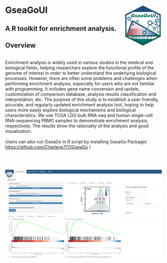 # GseaGoUI <img src="Fig/GSEAGOUI.png" align="right" width="120" />
## A R toolkit for enrichment analysis.  


## Overview

<br> Enrichment analysis is widely used in various studies in the medical and biological fields, helping researchers explore the functional profile of the genome of interest in order to better understand the underlying biological processes. However, there are often some problems and challenges when performing enrichment analysis, especially for users who are not familiar with programming. It includes gene name conversion and update, customization of comparison database, analysis results classification and interpretation, etc. The purpose of this study is to establish a user-friendly, accurate, and regularly updated enrichment analysis tool, hoping to help users more easily explore biological mechanisms and biological characteristics. We use TCGA LGG bulk RNA-seq and human single-cell RNA-sequencing PBMC samples to demonstrate enrichment analysis, respectively. The results show the rationality of the analysis and good visualization.
<br> 
<br> Users can also run GseaGo in R script by installing GseaGo Package( https://github.com/Charlene717/GseaGo )

<br> 
<br> 
<br> 
<img src="Fig/Result1.PNG">
<br> 
<br>
